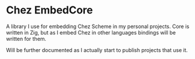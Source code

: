 # Chez EmbedCore
A library I use for embedding Chez Scheme in my personal
projects. Core is written in Zig, but as I embed Chez in other
languages bindings will be written for them.

Will be further documented as I actually start to publish projects
that use it.
